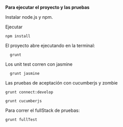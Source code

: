 
**Para ejecutar el proyecto y las pruebas**

Instalar node.js y npm.

Ejecutar

    npm install

El proyecto abre ejecutando en la terminal:
      
      grunt

Los unit test corren con jasmine

      grunt jasmine

Las pruebas de aceptación con cucumberjs y zombie

    grunt connect:develop

    grunt cucumberjs

Para correr el fullStack de pruebas:

    grunt fullTest
